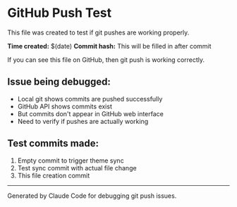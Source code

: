 # GitHub Push Test

This file was created to test if git pushes are working properly.

**Time created:** $(date)
**Commit hash:** This will be filled in after commit

If you can see this file on GitHub, then git push is working correctly.

## Issue being debugged:
- Local git shows commits are pushed successfully
- GitHub API shows commits exist  
- But commits don't appear in GitHub web interface
- Need to verify if pushes are actually working

## Test commits made:
1. Empty commit to trigger theme sync
2. Test sync commit with actual file change  
3. This file creation commit

---
Generated by Claude Code for debugging git push issues.